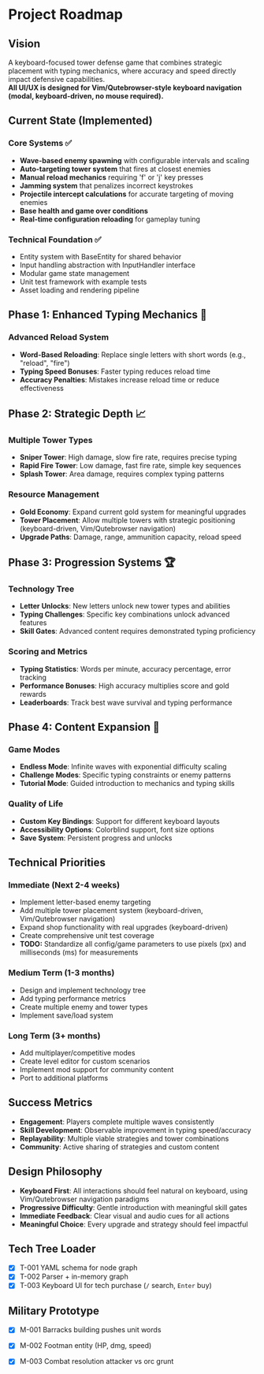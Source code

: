 # Project Roadmap

## Vision

A keyboard-focused tower defense game that combines strategic placement with typing mechanics, where accuracy and speed directly impact defensive capabilities.  
**All UI/UX is designed for Vim/Qutebrowser-style keyboard navigation (modal, keyboard-driven, no mouse required).**

## Current State (Implemented)

### Core Systems ✅

- **Wave-based enemy spawning** with configurable intervals and scaling
- **Auto-targeting tower system** that fires at closest enemies
- **Manual reload mechanics** requiring 'f' or 'j' key presses
- **Jamming system** that penalizes incorrect keystrokes
- **Projectile intercept calculations** for accurate targeting of moving enemies
- **Base health and game over conditions**
- **Real-time configuration reloading** for gameplay tuning

### Technical Foundation ✅

- Entity system with BaseEntity for shared behavior
- Input handling abstraction with InputHandler interface
- Modular game state management
- Unit test framework with example tests
- Asset loading and rendering pipeline

## Phase 1: Enhanced Typing Mechanics 🎯

### Advanced Reload System

- **Word-Based Reloading**: Replace single letters with short words (e.g., "reload", "fire")
- **Typing Speed Bonuses**: Faster typing reduces reload time
- **Accuracy Penalties**: Mistakes increase reload time or reduce effectiveness

## Phase 2: Strategic Depth 📈

### Multiple Tower Types

- **Sniper Tower**: High damage, slow fire rate, requires precise typing
- **Rapid Fire Tower**: Low damage, fast fire rate, simple key sequences
- **Splash Tower**: Area damage, requires complex typing patterns

### Resource Management

- **Gold Economy**: Expand current gold system for meaningful upgrades
- **Tower Placement**: Allow multiple towers with strategic positioning (keyboard-driven, Vim/Qutebrowser navigation)
- **Upgrade Paths**: Damage, range, ammunition capacity, reload speed

## Phase 3: Progression Systems 🏆

### Technology Tree

- **Letter Unlocks**: New letters unlock new tower types and abilities
- **Typing Challenges**: Specific key combinations unlock advanced features
- **Skill Gates**: Advanced content requires demonstrated typing proficiency

### Scoring and Metrics

- **Typing Statistics**: Words per minute, accuracy percentage, error tracking
- **Performance Bonuses**: High accuracy multiplies score and gold rewards
- **Leaderboards**: Track best wave survival and typing performance

## Phase 4: Content Expansion 🌟

### Game Modes

- **Endless Mode**: Infinite waves with exponential difficulty scaling
- **Challenge Modes**: Specific typing constraints or enemy patterns
- **Tutorial Mode**: Guided introduction to mechanics and typing skills

### Quality of Life

- **Custom Key Bindings**: Support for different keyboard layouts
- **Accessibility Options**: Colorblind support, font size options
- **Save System**: Persistent progress and unlocks

## Technical Priorities

### Immediate (Next 2-4 weeks)

- Implement letter-based enemy targeting
- Add multiple tower placement system (keyboard-driven, Vim/Qutebrowser navigation)
- Expand shop functionality with real upgrades (keyboard-driven)
- Create comprehensive unit test coverage
- **TODO:** Standardize all config/game parameters to use pixels (px) and milliseconds (ms) for measurements

### Medium Term (1-3 months)

- Design and implement technology tree
- Add typing performance metrics
- Create multiple enemy and tower types
- Implement save/load system

### Long Term (3+ months)

- Add multiplayer/competitive modes
- Create level editor for custom scenarios
- Implement mod support for community content
- Port to additional platforms

## Success Metrics

- **Engagement**: Players complete multiple waves consistently
- **Skill Development**: Observable improvement in typing speed/accuracy
- **Replayability**: Multiple viable strategies and tower combinations
- **Community**: Active sharing of strategies and custom content

## Design Philosophy

- **Keyboard First**: All interactions should feel natural on keyboard, using Vim/Qutebrowser navigation paradigms
- **Progressive Difficulty**: Gentle introduction with meaningful skill gates
- **Immediate Feedback**: Clear visual and audio cues for all actions
- **Meaningful Choice**: Every upgrade and strategy should feel impactful

## Tech Tree Loader
- [x] T-001 YAML schema for node graph
- [x] T-002 Parser + in-memory graph
- [x] T-003 Keyboard UI for tech purchase (`/` search, `Enter` buy)

## Military Prototype
- [x] M-001 Barracks building pushes unit words
- [x] M-002 Footman entity (HP, dmg, speed)
- [x] M-003 Combat resolution attacker vs orc grunt

